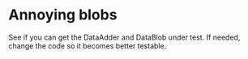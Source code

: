 # Annoying blobs #
See if you can get the DataAdder and DataBlob under test. If needed, change the code so it becomes better testable.